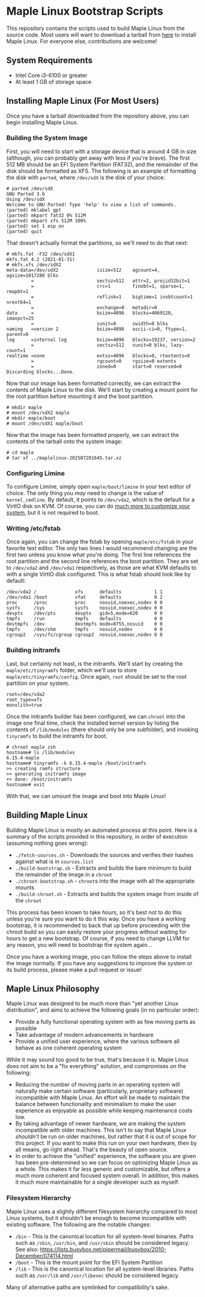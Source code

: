 # Maple Linux Bootstrap Scripts

This repository contains the scripts used to build Maple Linux from the source code. Most users will want to download a tarball from [here](https://maple.camp/linux/) to install Maple Linux. For everyone else, contributions are welcome!

## System Requirements

- Intel Core i3-6100 or greater
- At least 1 GB of storage space

## Installing Maple Linux (For Most Users)

Once you have a tarball downloaded from the repository above, you can begin installing Maple Linux.

### Building the System Image

First, you will need to start with a storage device that is around 4 GB in size (although, you can probably get away with less if you're brave). The first 512 MB should be an EFI System Partition (FAT32), and the remainder of the disk should be formatted as XFS. The following is an example of formatting the disk with `parted`, where `/dev/sdX` is the disk of your choice:

```
# parted /dev/sdX
GNU Parted 3.6
Using /dev/sdX
Welcome to GNU Parted! Type 'help' to view a list of commands.
(parted) mklabel gpt
(parted) mkpart fat32 0% 512M                                             
(parted) mkpart xfs 512M 100%
(parted) set 1 esp on
(parted) quit
```

That doesn't actually format the partitions, so we'll need to do that next:

```
# mkfs.fat -F32 /dev/sdX1
mkfs.fat 4.2 (2021-01-31)
# mkfs.xfs /dev/sdX2
meta-data=/dev/sdX2              isize=512    agcount=4, agsize=1017280 blks
         =                       sectsz=512   attr=2, projid32bit=1
         =                       crc=1        finobt=1, sparse=1, rmapbt=1
         =                       reflink=1    bigtime=1 inobtcount=1 nrext64=1
         =                       exchange=0   metadir=0
data     =                       bsize=4096   blocks=4069120, imaxpct=25
         =                       sunit=0      swidth=0 blks
naming   =version 2              bsize=4096   ascii-ci=0, ftype=1, parent=0
log      =internal log           bsize=4096   blocks=19237, version=2
         =                       sectsz=512   sunit=0 blks, lazy-count=1
realtime =none                   extsz=4096   blocks=0, rtextents=0
         =                       rgcount=0    rgsize=0 extents
         =                       zoned=0      start=0 reserved=0
Discarding blocks...Done.
```

Now that our image has been formatted correctly, we can extract the contents of Maple Linux to the disk. We'll start by creating a mount point for the root partition before mounting it and the boot partition.

```
# mkdir maple
# mount /dev/sdX2 maple
# mkdir maple/boot
# mount /dev/sdX1 maple/boot
```

Now that the image has been formatted properly, we can extract the contents of the tarball onto the system image:

```
# cd maple
# tar xf ../maplelinux-202507201645.tar.xz
```

### Configuring Limine

To configure Limine, simply open `maple/boot/limine` in your text editor of choice. The only thing you *may* need to change is the value of `kernel_cmdline`. By default, it points to `/dev/vda2`, which is the default for a VirtIO disk on KVM. Of course, you can do [much more to customize your system](https://github.com/limine-bootloader/limine/blob/v9.x/CONFIG.md), but it is not required to boot.

### Writing /etc/fstab

Once again, you can change the fstab by opening `maple/etc/fstab` in your favorite text editor. The only two lines I would recommend changing are the first two unless you know what you're doing. The first line references the root partition and the second line references the boot partition. They are set to `/dev/vda2` and `/dev/vda1` respectively, as those are what KVM defaults to with a single VirtIO disk configured. This is what fstab should look like by default:

```
/dev/vda2 /              xfs      defaults            1 1
/dev/vda1 /boot          vfat     defaults            0 2
proc      /proc          proc     nosuid,noexec,nodev 0 0
sysfs     /sys           sysfs    nosuid,noexec,nodev 0 0
devpts    /dev/pts       devpts   gid=5,mode=620      0 0
tmpfs     /run           tmpfs    defaults            0 0
devtmpfs  /dev           devtmpfs mode=0755,nosuid    0 0
tmpfs     /dev/shm       tmpfs    nosuid,nodev        0 0
cgroup2   /sys/fs/cgroup cgroup2  nosuid,noexec,nodev 0 0
```

### Building initramfs

Last, but certainly not least, is the initramfs. We'll start by creating the `maple/etc/tinyramfs` folder, which we'll use to store `maple/etc/tinyramfs/config`. Once again, `root` should be set to the root partition on your system.

```
root=/dev/vda2
root_type=xfs
monolith=true
```

Once the initramfs builder has been configured, we can `chroot` into the image one final time, check the installed kernel version by listing the contents of `/lib/modules` (there should only be one subfolder), and invoking `tinyramfs` to build the initramfs for boot.

```
# chroot maple zsh
hostname# ls /lib/modules
6.15.4-maple
hostname# tinyramfs -k 6.15.4-maple /boot/initramfs
>> creating ramfs structure
>> generating initramfs image
+> done: /boot/initramfs
hostname# exit
```

With that, we can umount the image and boot into Maple Linux!

## Building Maple Linux

Building Maple Linux is mostly an automated process at this point. Here is a summary of the scripts provided in this repository, in order of execution (assuming nothing goes wrong):

- `./fetch-sources.sh` - Downloads the sources and verifies their hashes against what is in `sources.list`
- `./build-bootstrap.sh` - Extracts and builds the bare minimum to build the remainder of the image in a `chroot`
- `./chroot-bootstrap.sh` - `chroot`s into the image with all the appropriate mounts 
- `./build-chroot.sh` - Extracts and builds the system image from inside of the `chroot`

This process has been known to take *hours*, so it's best not to do this unless you're sure you want to do it this way. Once you have a working bootstrap, it is recommended to back that up before proceeding with the chroot build so you can easily restore your progress without waiting for hours to get a new bootstrap. Of course, if you need to change LLVM for any reason, you will need to bootstrap the system again...

Once you have a working image, you can follow the steps above to install the image normally. If you have any suggestions to improve the system or its build process, please make a pull request or issue!

## Maple Linux Philosophy

Maple Linux was designed to be much more than "yet another Linux distribution", and aims to achieve the following goals (in no particular order):

- Provide a fully functional operating system with as few moving parts as possible
- Take advantage of modern advancements in hardware
- Provide a unified user experience, where the various software all behave as one coherent operating system

While it may sound too good to be true, that's because it is. Maple Linux does not aim to be a "fix everything" solution, and compromises on the following:

- Reducing the number of moving parts in an operating system will naturally make certain software (particularly, proprietary software) incompatible with Maple Linux. An effort will be made to maintain the balance between functionality and minimalism to make the user experience as enjoyable as possible while keeping maintenance costs low.
- By taking advantage of newer hardware, we are making the system incompatible with older machines. This isn't to say that Maple Linux *shouldn't* be run on older machines, but rather that it is out of scope for this project. If you want to make this run on your own hardware, then by all means, go right ahead. That's the beauty of open source.
- In order to achieve the "unified" experience, the software you are given has been pre-determined so we can focus on optimizing Maple Linux as a whole. This makes it far less generic and customizable, but offers a much more coherent and focused system overall. In addition, this makes it much more maintainable for a single developer such as myself.

### Filesystem Hierarchy

Maple Linux uses a slightly different filesystem hierarchy compared to most Linux systems, but it shouldn't be enough to become incompatible with existing software. The following are the notable changes:

- `/bin` - This is the canonical location for all system-level binaries. Paths such as `/sbin`, `/usr/bin`, and `/usr/sbin` should be considered legacy. See also: https://lists.busybox.net/pipermail/busybox/2010-December/074114.html
- `/boot` - This is the mount point for the EFI System Partition
- `/lib` - This is the canonical location for all system-level libraries. Paths such as `/usr/lib` and `/usr/libexec` should be considered legacy.

Many of alternative paths are symlinked for compatibility's sake.